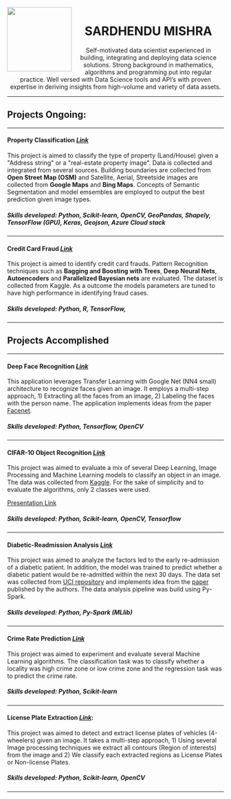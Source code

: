<img align="left" width="150" height="150" src="https://github.com/Sardhendu/DeepFaceRecognition/blob/master/images/face_snapshot/img4.jpg">

<center> <h1> SARDHENDU MISHRA </h1> </center>

<center> Self-motivated data scientist experienced in building, integrating and deploying data science solutions. Strong background in mathematics, algorithms and programming put into regular practice. Well versed with Data Science tools and API’s with proven expertise in deriving insights from high-volume and variety of data assets. </center> 

------------------

<h2> Projects Ongoing: </h2>

-----------------

#### Property Classification [*Link*](https://github.com/Sardhendu/PropertyClassification)
This project is aimed to classify the type of property (Land/House) given a "Address string" or a "real-estate property image". Data is collected and integrated from several sources. Building boundaries are collected from **Open Street Map (OSM)** and Satellite, Aerial, Streetside images are collected from **Google Maps** and **Bing Maps**. Concepts of Semantic Segmentation and model emsembles are employed to output the best prediction given image types.

##### Skills developed: Python, Scikit-learn, OpenCV, GeoPandas, Shapely, TensorFlow (GPU), Keras, Geojson, Azure Cloud stack

-----------

#### Credit Card Fraud [*Link*](https://github.com/Sardhendu/Data-Science-Projects/tree/master/CreditCardFraudDetection)
This project is aimed to identify credit card frauds. Pattern Recognition techniques such as **Bagging and Boosting with Trees**, **Deep Neural Nets**, **Autoencoders** and **Parallelized Bayesian nets** are evaluated. The dataset is collected from Kaggle. As a outcome the models parameters are tuned to have high performance in identifying fraud cases.

##### Skills developed: Python, R, TensorFlow, 

--------------------------

<h2> Projects Accomplished </h2>

-------------------------

#### Deep Face Recognition [*Link*](https://github.com/Sardhendu/DeepFaceRecognition)
This application leverages Transfer Learning with Google Net (NN4 small) architecture to recognize faces given an image. It employs a multi-step approach, 1) Extracting all the faces from an image, 2) Labeling the faces with the person name. The application implements ideas from the paper [Facenet](https://arxiv.org/pdf/1503.03832.pdf).  

##### Skills developed: Python, Tensorflow, OpenCV

----------------

#### CIFAR-10 Object Recognition [*Link*](https://github.com/Sardhendu/CIFAR10-Object-Recognition) 
This project was aimed to evaluate a mix of several Deep Learning, Image Processing and Machine Learning models to classify an object in an image. The data was collected from [Kaggle](https://www.kaggle.com/c/cifar-10). For the sake of simplicity and to evaluate the algorithms, only 2 classes were used.  

[Presentation Link](https://github.com/Sardhendu/CIFAR10-Object-Recognition/blob/master/Project-Presentation.pdf) 

##### Skills developed: Python, Scikit-learn, OpenCV, Tensorflow

-----------------
 
#### Diabetic-Readmission Analysis [*Link*](https://github.com/Sardhendu/Data-Science-Projects/blob/master/Diabetic-Readmission/DiabeticReadmission-Spark.ipynb)
This project was aimed to analyze the factors led to the early re-admission of a diabetic patient. In addition, the model was trained to predict whether a diabetic patient would be re-admitted within the next 30 days. The data set was collected from [UCI repository](https://archive.ics.uci.edu/ml/index.php) and implements idea from the [paper](https://www.hindawi.com/journals/bmri/2014/781670/) published by the authors. The data analysis pipeline was build using Py-Spark.

##### Skills developed: Python, Py-Spark (MLlib)

-----------------

#### Crime Rate Prediction [*Link*](https://github.com/Sardhendu/Data-Science-Projects/blob/master/Diabetic-Readmission/DiabeticReadmission-Spark.ipynb)
This project was aimed to experiment and evaluate several Machine Learning algorithms. The classification task was to classify whether a locality was high crime zone or low crime zone and the regression task was to predict the crime rate.   

##### Skills developed: Python, Scikit-learn

------------------

#### License Plate Extraction [*Link*](https://github.com/Sardhendu/License-Plate-Detection): 
This project was aimed to detect and extract license plates of vehicles (4-wheelers) given an image. It takes a multi-step approach, 1) Using several Image processing techniques we extract all contours (Region of interests) from the image and 2) We classify each extracted regions as License Plates or Non-license Plates.

##### Skills developed: Python, Scikit-learn, OpenCV

------------------



